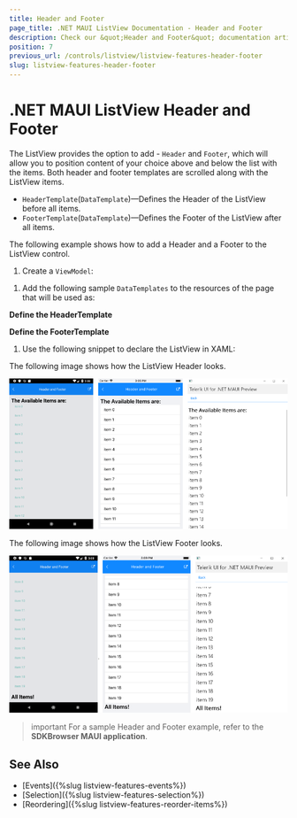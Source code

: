 ```yaml
---
title: Header and Footer
page_title: .NET MAUI ListView Documentation - Header and Footer
description: Check our &quot;Header and Footer&quot; documentation article for Telerik ListView for .NET MAUI
position: 7
previous_url: /controls/listview/listview-features-header-footer
slug: listview-features-header-footer
---
```


# .NET MAUI ListView Header and Footer

The ListView provides the option to add - `Header` and `Footer`, which will allow you to position content of your choice above and below the list with the items. Both header and footer templates are scrolled along with the ListView items.

* `HeaderTemplate`(`DataTemplate`)&mdash;Defines the Header of the ListView before all items.
* `FooterTemplate`(`DataTemplate`)&mdash;Defines the Footer of the ListView after all items.

The following example shows how to add a Header and a Footer to the ListView control.

1. Create a `ViewModel`:

 <snippet id='listview-features-header-and-footer-viewmodel'/>

1. Add the following sample `DataTemplates` to the resources of the page that will be used as:

  **Define the HeaderTemplate**

 <snippet id='listview-features-header-template-xaml'/>

 **Define the FooterTemplate**

 <snippet id='listview-features-footer-template-xaml'/>
 
1. Use the following snippet to declare the ListView in XAML:

 <snippet id='listview-features-header-and-footer-xaml'/>

The following image shows how the ListView Header looks.

![ListView Header Template](images/listview-features-header-template.png "[RadListView Footer Template")

The following image shows how the ListView Footer looks.

![ListView Footer Template](images/listview-features-footer-template.png "[RadListView Footer Template")

>important For a sample Header and Footer example, refer to the **SDKBrowser MAUI application**.

## See Also

- [Events]({%slug listview-features-events%})
- [Selection]({%slug listview-features-selection%})
- [Reordering]({%slug listview-features-reorder-items%})
